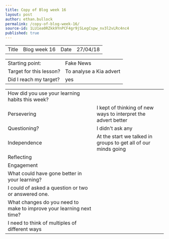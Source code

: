 ```yaml
---
title: Copy of Blog week 16
layout: post
author: ethan.bullock
permalink: /copy-of-blog-week-16/
source-id: 1LU1ea0RZkk9YnPCF4gr9jSLegCspw_nv3l2vLRc4nc4
published: true
---
```

<table>
  <tr>
    <td>Title</td>
    <td>Blog week 16</td>
    <td>Date</td>
    <td>27/04/18</td>
  </tr>
</table>


<table>
  <tr>
    <td>Starting point:</td>
    <td>Fake News </td>
  </tr>
  <tr>
    <td>Target for this lesson?</td>
    <td>To analyse a Kia advert</td>
  </tr>
  <tr>
    <td>Did I reach my target? </td>
    <td>yes</td>
  </tr>
</table>


<table>
  <tr>
    <td>How did you use your learning habits this week?</td>
    <td></td>
  </tr>
  <tr>
    <td>Persevering</td>
    <td>I kept of thinking of new ways to interpret the advert better</td>
  </tr>
  <tr>
    <td>Questioning?</td>
    <td>I didn't ask any</td>
  </tr>
  <tr>
    <td>Independence</td>
    <td>At the start we talked in groups to get all of our minds going</td>
  </tr>
  <tr>
    <td>Reflecting</td>
    <td></td>
  </tr>
  <tr>
    <td>Engagement</td>
    <td></td>
  </tr>
  <tr>
    <td>What could have gone better in your learning?</td>
    <td></td>
  </tr>
  <tr>
    <td>I could of asked a question or two or answered one.</td>
    <td></td>
  </tr>
  <tr>
    <td>What changes do you need to make to improve your learning next time?</td>
    <td></td>
  </tr>
  <tr>
    <td>I need to think of multiples of different ways</td>
    <td></td>
  </tr>
</table>


